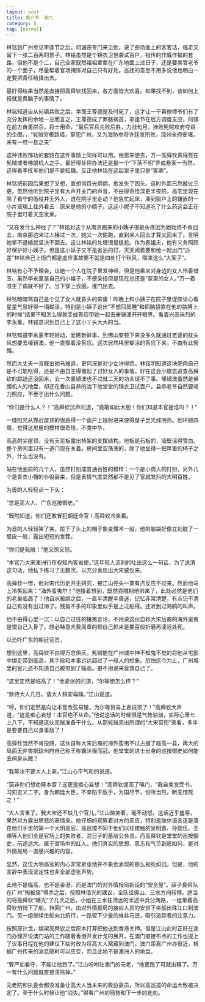 ```yaml
---
layout: post
title: 第八节　澳门
category: 5
tag: [normal]
---
```


林铭到广州参见李逢节之后，何诚宗专门来见他，说了些场面上的客套话，临走又留下一张二百两的票子。林铭虽然是个锦衣卫世袭试百户，祖传的作威作福的套路，但他不是个二，自己全家既然祖祖辈辈在广东地面上过日子，还是要卖官老爷的一个面子，尽量帮着官场掩饰对自己只有好处。巡抚的意思不用多说他也明白一定要把青任给择出去。

最好得结果当然是直接把高舜钦找回来，各方面皆大欢喜。如果找不到，该如何上报就是费脑子的事情了。

林铭知道自从何镇兵败之后，幸而王尊德是及时死了，这才让一干幕僚师爷们有了充分发挥的余地一总而言之，王尊德成了罪魅祸首，李逢节在后方调度支应，何镇在前方奋勇拼杀，将士用命，“最后官兵先败后胜，力战旬月，挫败髡贼攻府夺县的企图，，“髡贼穷极跳墙，窜犯广州，又为海防参将许廷发所败，琼州全府安堵，未有一府一县之夫“

这种讳败饰功的套路在这件事情上同样可以用。他思来想去，万一高舜钦真得死在髡贼或者佛朗机人之手，最好得处理办法还是报一个“下落不明”弄成悬案一当然，这得看李抚军他们是不是知趣。反正他林铭在这起案子里只是“客卿”。

林铭把前因后果想了又想，直想得目光炯炯，愈发失了困头。这时外面已然敲过三更。忽然他听到院子里有大声开关门的声音，不由得奇怪深更半夜的，高宅里现在除了看守的衙役并无外人，谁在院子里走动？他急忙起床，凑到窗户上的镶嵌的一小片玻璃上往外看去：原来是他的小嬉子。这这小妮子不知道吃了什么药这会正在院子里盯着天空发呆。

“又在发什么神经了？”林铭对这个从南京跑来的小姨子很是头疼因为她始终不肯回去，南京那边来过人接过一次，她又一次偷跑，直到来人回去才算又回来了。言明她爹不退婚就坚决不回去。这让林铭的处境很是尴尬。作为表姐夫，他有义务照顾好保护好小姨子，但是这小妖子又不是省油的灯，天天闹着要和他一起出门“办差”林铭自己上衙门都是虚应事故要不就是四处打个秋风，哪来这么“大案子”。

林铭有心不予理会，让她一个人在院子里发神经，但是他素来对身边的女人怜香惜玉、虽然李永薰是自己的小嬉子，不便染指但是现在总还是“家里的女人。”万一着凉生了病就不好了。当下穿上衣服，推门出去。

林铭暗暗骂自己是个见了女人就昏头的笨蛋！昨晚上和小姨子在院子里促膝谈心看星星气氛好得一塌糊涂，特别是小姨子说出“不想回房睡”和把脑袋靠在他的胳膊上的时候“结果不知怎么得就变成答应带她一起去豪镜澳开开眼界。看着兴高采烈的李永薰，林铭意识到自己上了这小丫头大大的当。

林铭知道李永薰年轻好动，爱瞧新鲜事。到佛山安顿下来没多久就通过老婆的枕头风想要去壕镜澳，他一直撑着没答应。这次居然稀里糊涂的答应下来，不由有此懊悔。

然而大丈夫一言既出驰马难追，更何况是对少女许得愿。林铭明知道这块肥肉自己是不可能吃得，还是不由自主得做起了讨好女人的事情。好在这会小旗去追查高舜钦的踪迹还没回来，去一次豪镜澳也不过就二天的功夫误不了事。壕镜澳虽然是佛朗机人的地盘，却还在香山县恭的治下他堂堂的锦衣卫试百户，县恭老爷自然要竭力照应，不至于出什么问题。

“你们是什么人？！”高舜钦沉声问道，“竟敢如此大胆！你们知道本官是谁吗？！”

一缕阳光从靠近屋顶的很高得一个窗户上投射进来使得屋子里光线明亮。他环顾四周，觉得这房屋的模样很奇怪，不类中华。

高高的尖屋顶，没有天花板露出椅架的支撑结构。地板是石板的，墙壁涂得雪白。整个房间里只有一道门现在关着。房间里空荡荡的，除了他坐得一把厚重的椅子之外，什么也没有。

站在他面前的几个人，虽然打扮成普通百姓的模样：一个是小商人的打扮，另外几个是青衣小帽的仆役装束，但是表情气度显然都不是见了官就发抖的大明百姓。

为首的人轻轻点一下头：

“您是高大人，广东巡按御史。”

“既然知道，你们还敢冒犯朝廷命官！高舜钦冷笑着。

为首的人轻轻笑了笑，拉下了头上的帽子象变魔术一般，他的脑袋好像立刻脱了一层皮一般，露出短短的发茬。

“你们是髡贼！”他又惊又怒。

“本官乃大宋澳洲行在权知内客省使。”这年轻人流利的吐出这么一句话，为了说清这句话，他私下练习了无数次。以充分表现出大宋威仪来。

高舜钦一愣，他对宋代历史并无研究，被江山兜头一罩有点反应不过来。然而他马上冷笑起来：“海外蛮夷尔！”他接着想到，既然霓贼把他绑来了，此处必然是他们的老巢临高了！他自从被绑之后，一直半清醒半昏迷，记忆非常清楚，有点记不清自己有没有出过海了。残留不多的印象里似乎是上过船得。还听到过海鸥的叫声。

他不由得心里一沉：以自己过往的攘夷言论，不用说这伙自称大宋后裔的海外蛮夷是恨自己入骨了。想必特意大费周章的把自己抓来是要百般折磨再凌迟处死。

以恐吓广东的朝廷官员。

想到这里，高舜钦不由得万念俱灰。髡贼能在广州城中神不知鬼不觉的将他从宅邸中绑走带到临高，其手段和本事远远超过了一般人的想象。恐怕迄今为止，广州城里的官儿还不知道自己被带到了临高。更不用说来营救自己了。

“这里定然是临高了！”他紧张的问道，“尔等想怎么样？”

“款待大人几日。请大人稍安母躁。”江山说道。

“哼，你们定然是向让本官改弦易辙，为尔等贸易上表说项了！”高舜钦大声道，“这是痴心妄想！本官绝不从命。”他说这话的时候很是气势汹汹，实际心里七上八下，不知道这伙亮贼准备干什么。从那髡贼亮出所谓的“大宋官衔”来看，多半是要要自己以身事敌了！

高舜钦当然不肯投降，这伙自称大宋后裔的海外蛮夷不过占据了临高一县，再大的局面无非害据琼州府自己称王称霸沐猴而冠。他堂堂的进士出身的巡按御史如何能去伺身从贼？

“我等决不要大人上表。”江山心平气和的说道。

“莫非你们想劝降本官？这更是痴心妄想！”高舜钦提高了嗓门，“我自束发受书，习知忠义二字。身为朝廷大臣，不幸陷于敌手，为国尽节，份所当然。断无惜死之！”

“大人言重了。我大宋还不缺几个官儿。”江山微笑着，毫不动怒。这话近乎羞辱，果然对方露出愤怒的表情来。他仔细的观察着对方的反应，特别是肢休语言这是落在他们手里的第一个大明高官。高巡按不同于他们以往接触的吴明晋、孙瑞伍、王赐等人他们全是官场上的失败者，混日子的基层公务员。而高舜钦是堂堂的巡按御史，前途远大。属于官场中的红人。他们真实的思想、意志和气节到底如何，是对外情报局一直感兴趣的内容。

显然，这位大明高官的内心非常紧张他并不象他表现的那么视死如归。但是，他的言辞中表现坚定性也非全部虚张声势。

此地不是临高，也不是香港，而是澳门的对外情报局新设的“安全屋”。薛子良带队在广州“掏被窝”得手之后，按照林佰光的建议，全队往佛山、三水方向转移。适当的将高舜钦“曝光”了几次之后，小组在三水往清远的半途中兵分两路，一组带着高舜钦悄悄下了船，转回广州，由对外情报局的接应人员的安排下坐船出珠江口到澳门。另一组继续坐船向北航行，一路留下少量的蛛丝马迹，吸引追踪者的注意力。

按照原计戈，绑架高舜钦之后原本打算把他送到香港关押。但是江山此时正好在澳门办理开设澳门站的工作随着香港开发计戈的展开，在澳门直接布点的工作也提上了议事日程在他的建议下临时改为将高大人窝藏到澳门。澳门距离广州亦很近，根据广州传来的消息随时可以应变，而且此地不是澳洲人的地盘。

“要严加看守，不能让他跑了。”江山吩咐驻澳门的元老，“他要跑了可就出糗了。万一有什么问题就直接清除掉。”

元老院和执委会都没准备让高大人当未来的政协委员，所以高巡按的命运大致被决定了。至于什么时候让他“消失。”得看广州的局势和下一步的走向。